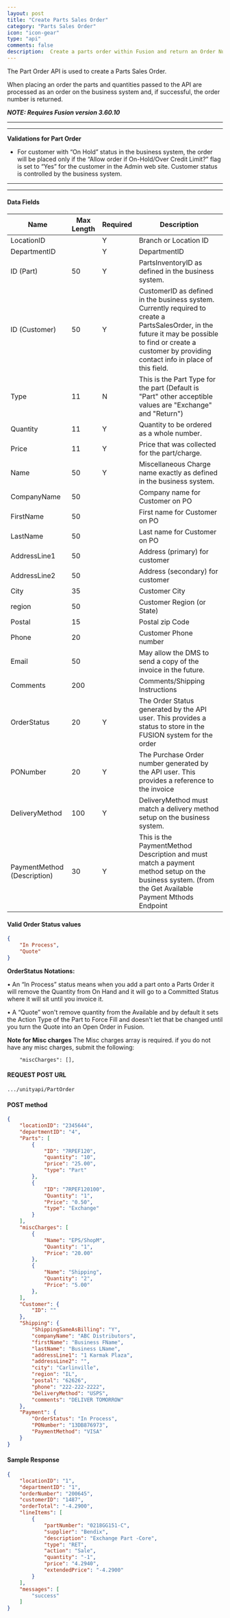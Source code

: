 ```yaml
---
layout: post
title: "Create Parts Sales Order"
category: "Parts Sales Order"  
icon: "icon-gear"
type: "api" 
comments: false
description:  Create a parts order within Fusion and return an Order Number
---
```



The Part Order API is used to create a Parts Sales Order.

When placing an order the parts and quantities passed to the API are processed as an order on the business system and, if successful, the order number is returned.


***NOTE: Requires Fusion version 3.60.10***
 
---
---

**Validations for Part Order**

- For customer with “On Hold” status in the business system, the order will be placed only if the “Allow order if On-Hold/Over Credit Limit?” flag is set to “Yes” for the customer in the Admin web site. Customer status is controlled by the business system.

---
---


#### Data Fields

| **Name**              | **Max Length** | **Required** | **Description**                                              |
| --------------------- | -------------- | ------------ | ------------------------------------------------------------ |
| LocationID     |     | Y | Branch or Location ID                                                                                                                                                                                         |
| DepartmentID   |     | Y | DepartmentID                                                                                                                                                                                                  |
| ID (Part)      | 50  | Y | PartsInventoryID as defined in the business system.                                                                                                                                                           |
| ID (Customer)  | 50  | Y | CustomerID as defined in the business system. Currently required to create a PartsSalesOrder, in the future it may be possible to find or create a customer by providing contact info in place of this field. |
| Type           | 11  | N | This is the Part Type for the part (Default is "Part" other acceptible values are "Exchange" and "Return")                                                                                                    |
| Quantity       | 11  | Y | Quantity to be ordered as a whole number.                                                                                                                                                                     |
| Price          | 11  | Y | Price that was collected for the part/charge.                                                                                                                                                                 |
| Name           | 50  | Y | Miscellaneous Charge name exactly as defined in the business system.                                                                                                                                          |
| CompanyName    | 50  |   | Company name for Customer on PO  |
| FirstName      | 50  |   | First name for Customer on PO  |
| LastName       | 50  |   | Last name for Customer on PO  |
| AddressLine1   | 50  |   | Address (primary) for customer  |
| AddressLine2   | 50  |   | Address (secondary) for customer  |
| City           | 35  |   | Customer City  |
| region         | 50  |   | Customer Region (or State)  |
| Postal         | 15  |   | Postal zip Code  |
| Phone          | 20  |   | Customer Phone number  |
| Email          | 50  |   | May allow the DMS to send a copy of the invoice in the future.                                                                                                                                                |
| Comments       | 200 |   | Comments/Shipping Instructions                                                                                                                                                                                |
| OrderStatus    | 20  | Y | The Order Status generated by the API user. This provides a status to store in the FUSION system for the order  |
| PONumber       | 20  | Y | The Purchase Order number generated by the API user. This provides a reference to the invoice                                                                                                                 |
| DeliveryMethod | 100 | Y | DeliveryMethod must match a delivery method setup on the business system.                                                                                                                                     |
| PaymentMethod (Description)  | 30  | Y | This is the PaymentMethod Description and must match a payment method setup on the business system. (from the Get Available Payment Mthods Endpoint                                                                                                                                      |
 
#### Valid Order Status values
```json
{
	"In Process",
    "Quote"
}
 ```
 
**OrderStatus Notations:**

•	An “In Process” status means when you add a part onto a Parts Order it will remove the Quantity from On Hand and it will go to a Committed Status where it will sit until you invoice it.

•	A “Quote” won't remove quantity from the Available and by default it sets the Action Type of the Part to Force Fill and doesn't let that be changed until you turn the Quote into an Open Order in Fusion.



**Note for Misc charges**
The Misc charges array is required. if you do not have any misc charges, submit the following: 
```
	"miscCharges": [],
```


#### REQUEST POST URL
```
.../unityapi/PartOrder
```


#### POST method
```json
{
	"locationID": "2345644",
	"departmentID": "4",
	"Parts": [
		{
			"ID": "7RPEF120",
			"quantity": "10",
			"price": "25.00",
			"type": "Part"
		},
		{
			"ID": "7RPEF120100",
			"Quantity": "1",
			"Price": "0.50",
			"type": "Exchange"
		}
	],
	"miscCharges": [
		{
			"Name": "EPS/ShopM",
			"Quantity": "1",
			"Price": "20.00"
		},
		{
			"Name": "Shipping",
			"Quantity": "2",
			"Price": "5.00"
		},
	],
	"Customer": {
		"ID": ""
	},
	"Shipping": {
		"ShippingSameAsBilling": "Y",
		"companyName": "ABC Distributors",
		"firstName": "Business FName",
		"lastName": "Business LName",
		"addressLine1": "1 Karmak Plaza",
		"addressLine2": "",
		"city": "Carlinville",
		"region": "IL",
		"postal": "62626",
		"phone": "222-222-2222",
		"DeliveryMethod": "USPS",
		"comments": "DELIVER TOMORROW"
	},
	"Payment": {
		"OrderStatus": "In Process",
		"PONumber": "13DB876973",
		"PaymentMethod": "VISA"
	}
}
```

#### Sample Response
```json
{
    "locationID": "1",
    "departmentID": "1",
    "orderNumber": "200645",
    "customerID": "1487",
    "orderTotal": "-4.2900",
    "lineItems": [
        {
            "partNumber": "0218GG151-C",
            "supplier": "Bendix",
            "description": "Exchange Part -Core",
            "type": "RET",
            "action": "Sale",
            "quantity": "-1",
            "price": "4.2940",
            "extendedPrice": "-4.2900"
        }
    ],
    "messages": [
        "success"
    ]
}
```